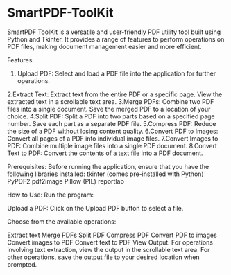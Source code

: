 # SmartPDF-ToolKit
SmartPDF ToolKit is a versatile and user-friendly PDF utility tool built using Python and Tkinter. It provides a range of features to perform operations on PDF files, making document management easier and more efficient.

Features:
1. Upload PDF:
  Select and load a PDF file into the application for further operations.

2.Extract Text:
    Extract text from the entire PDF or a specific page.
    View the extracted text in a scrollable text area.
3.Merge PDFs:
    Combine two PDF files into a single document.
    Save the merged PDF to a location of your choice.
4.Split PDF:
    Split a PDF into two parts based on a specified page number.
    Save each part as a separate PDF file.
5.Compress PDF:
    Reduce the size of a PDF without losing content quality.
6.Convert PDF to Images:
    Convert all pages of a PDF into individual image files.
7.Convert Images to PDF:
    Combine multiple image files into a single PDF document.
8.Convert Text to PDF:
    Convert the contents of a text file into a PDF document.

    
Prerequisites:
 Before running the application, ensure that you have the following libraries installed:
   tkinter (comes pre-installed with Python)
   PyPDF2
   pdf2image
   Pillow (PIL)
   reportlab
   

How to Use:
  Run the program:

  Upload a PDF: Click on the Upload PDF button to select a file.

  Choose from the available operations:

  Extract text
  Merge PDFs
  Split PDF
  Compress PDF
  Convert PDF to images
  Convert images to PDF
  Convert text to PDF
View Output:
  For operations involving text extraction, view the output in the scrollable text area.
  For other operations, save the output file to your desired location when prompted.


